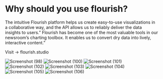 # Why should you use flourish?
The intuitive Flourish platform helps us create easy-to-use visualizations in a collaborative way, and the API allows us to reliably deliver the data insights to users.” Flourish has become one of the most valuable tools in our newsroom’s charting toolbox. It enables us to convert dry data into lively, interactive content.”


Visit -> flourish.studio


![Screenshot (98)](https://user-images.githubusercontent.com/82393502/215447748-efc952a0-394d-4142-88fa-f12415082d9f.png)
![Screenshot (100)](https://user-images.githubusercontent.com/82393502/215447757-3b2c87c7-7351-43d1-90a8-f0e80f142e67.png)
![Screenshot (101)](https://user-images.githubusercontent.com/82393502/215447762-34d4c170-ffd1-48c9-ade4-56b786219899.png)
![Screenshot (102)](https://user-images.githubusercontent.com/82393502/215447770-abbbaaf2-03e9-465d-8b4f-bdfceda6a0b8.png)
![Screenshot (103)](https://user-images.githubusercontent.com/82393502/215447781-011d31cf-a119-4f89-a256-0fe355c352f7.png)
![Screenshot (104)](https://user-images.githubusercontent.com/82393502/215447799-b390679e-4982-48c9-ab34-5b23b5a868ce.png)
![Screenshot (105)](https://user-images.githubusercontent.com/82393502/215447807-fc8eab8c-33a1-42c4-b9da-b0f187738a48.png)
![Screenshot (106)](https://user-images.githubusercontent.com/82393502/215447821-72286aa7-8722-4623-a3a6-b32c4e21a042.png)
